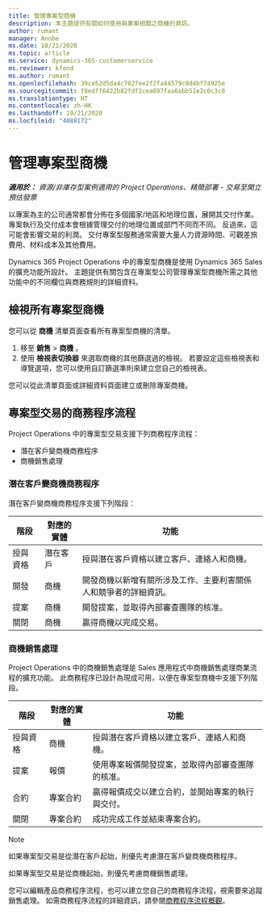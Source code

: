 ```yaml
---
title: 管理專案型商機
description: 本主題提供有關如何使用與專案相關之商機的資訊。
author: rumant
manager: Annbe
ms.date: 10/21/2020
ms.topic: article
ms.service: dynamics-365-customerservice
ms.reviewer: kfend
ms.author: rumant
ms.openlocfilehash: 39ce52d5da4c7027ee2f2fa44579c0d4bf74925e
ms.sourcegitcommit: f8edff6422b82fdf2cea897faa6abb51e2c0c3c8
ms.translationtype: HT
ms.contentlocale: zh-HK
ms.lasthandoff: 10/21/2020
ms.locfileid: "4088172"
---
```

# <a name="manage-project-based-opportunities"></a>管理專案型商機

_**適用於：** 資源/非庫存型案例適用的 Project Operations、精簡部署 - 交易至開立預估發票_

以專案為主的公司通常都會分佈在多個國家/地區和地理位置，展開其交付作業。 專案執行及交付成本會根據管理交付的地理位置或部門不同而不同。 反過來，這可能會影響交易的利潤。 交付專案型服務通常需要大量人力資源時間、可觀差旅費用、材料成本及其他費用。

Dynamics 365 Project Operations 中的專案型商機是使用 Dynamics 365 Sales 的擴充功能所設計。 主題提供有關包含在專案型公司管理專案型商機所需之其他功能中的不同欄位與商務規則的詳細資料。

## <a name="view-all-project-based-opportunities"></a>檢視所有專案型商機

您可以從 **商機** 清單頁面查看所有專案型商機的清單。 

1. 移至 **銷售** > **商機** 。
2. 使用 **檢視表切換器** 來選取商機的其他篩選過的檢視。 若要設定這些檢視表和導覽選項，您可以使用自訂篩選準則來建立您自己的檢視表。

您可以從此清單頁面或詳細資料頁面建立或刪除專案商機。

## <a name="business-process-flow-for-project-based-deals"></a>專案型交易的商務程序流程

Project Operations 中的專案型交易支援下列商務程序流程：

- 潛在客戶變商機商務程序
- 商機銷售處理

### <a name="lead-to-opportunity-business-process"></a>潛在客戶變商機商務程序 
潛在客戶變商機商務程序支援下列階段：

| 階段 | 對應的實體 | 功能 |
| --- | --- | --- |
| 授與資格​​ | 潛在客戶​​ | 授與潛在客戶資格以建立客戶、連絡人和商機。 |
| 開發 | 商機​​ | 開發商機以新增有關所涉及工作、主要利害關係人和競爭者的詳細資訊。 |
| 提案 | 商機​​ | 開發提案，並取得內部審查團隊的核准。 |
| 關閉​​ | 商機​​ | 贏得商機以完成交易。 |

### <a name="opportunity-sales-process"></a>商機銷售處理
Project Operations 中的商機銷售處理是 Sales 應用程式中商機銷售處理商業流程的擴充功能。 此商務程序已設計為現成可用，以便在專案型商機中支援下列階段。

| 階段 | 對應的實體 | 功能 |
| --- | --- | --- |
| 授與資格​​ | 商機​​ | 授與潛在客戶資格以建立客戶、連絡人和商機。 |
| 提案 | 報價 | 使用專案報價開發提案，並取得內部審查團隊的核准。 |
| 合約 | 專案合約 | 贏得報價成交以建立合約，並開始專案的執行與交付。 |
| 關閉​​ | 專案合約 | 成功完成工作並結束專案合約。 |

> [!NOTE]
> 如果專案型交易是從潛在客戶起始，則優先考慮潛在客戶變商機商務程序。
>
> 如果專案型交易是從商機起始，則優先考慮商機銷售處理。

您可以編輯產品商務程序流程，也可以建立您自己的商務程序流程，視需要來追蹤銷售處理。 如需商務程序流程的詳細資訊，請參閱[商務程序流程概觀](https://docs.microsoft.com/dynamics365/customerengagement/on-premises/customize/business-process-flows-overview)。
